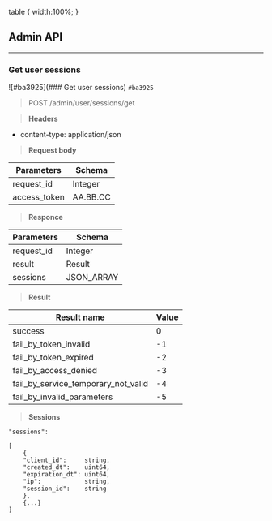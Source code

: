 table {
    width:100%;
}

## Admin API
----------------------------------------------------------------
### Get user sessions
![#ba3925](### Get user sessions) `#ba3925`

> POST /admin/user/sessions/get

> **Headers**
  + content-type: application/json

> **Request body**

| Parameters   | Schema     |
| ------------ | ---------- |
| request_id   | Integer    |
| access_token | AA.BB.CC   |

> **Responce**


| Parameters   | Schema     |
| ------------ | ---------- |
| request_id   | Integer    |
| result       | Result     |
| sessions     | JSON_ARRAY |

> **Result**

| Result name                         | Value  |
| ----------------------------------- | ------ |
| success                             | 0      |
| fail_by_token_invalid               | -1     |
| fail_by_token_expired               | -2     |
| fail_by_access_denied               | -3     |
| fail_by_service_temporary_not_valid | -4     |
| fail_by_invalid_parameters          | -5     |

> **Sessions**

    "sessions":

    [
        {
        "client_id":     string,
        "created_dt":    uint64,
        "expiration_dt": uint64,
        "ip":            string,
        "session_id":    string
        },
        {...}
    ]


